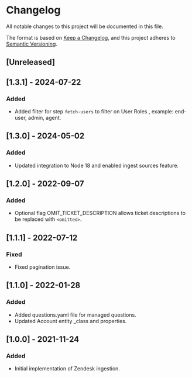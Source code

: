 # Changelog

All notable changes to this project will be documented in this file.

The format is based on [Keep a Changelog](https://keepachangelog.com/en/1.0.0/),
and this project adheres to
[Semantic Versioning](https://semver.org/spec/v2.0.0.html).

## [Unreleased]

## [1.3.1] - 2024-07-22

### Added

- Added filter for step `fetch-users` to filter on User Roles , example:
  end-user, admin, agent.

## [1.3.0] - 2024-05-02

### Added

- Updated integration to Node 18 and enabled ingest sources feature.

## [1.2.0] - 2022-09-07

### Added

- Optional flag OMIT_TICKET_DESCRIPTION allows ticket descriptions to be
  replaced with `<omitted>`.

## [1.1.1] - 2022-07-12

### Fixed

- Fixed pagination issue.

## [1.1.0] - 2022-01-28

### Added

- Added questions.yaml file for managed questions.
- Updated Account entity \_class and properties.

## [1.0.0] - 2021-11-24

### Added

- Initial implementation of Zendesk ingestion.
